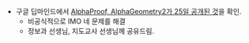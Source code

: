 - 구글 딥마인드에서 [AlphaProof, AlphaGeometry2가 25일 공개된 것](https://deepmind.google/discover/blog/ai-solves-imo-problems-at-silver-medal-level/)을 확인.  
	- 비공식적으로 IMO 네 문제를 해결
	- 정보과 선생님, 지도교사 선생님께 공유드림.